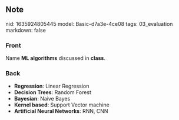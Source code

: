 ## Note
nid: 1635924805445
model: Basic-d7a3e-4ce08
tags: 03_evaluation
markdown: false

### Front
Name <b>ML algorithms</b> discussed in <b>class</b>.

### Back
<ul><li><b>Regression</b>: Linear Regression</li><li><b>Decision Trees</b>: Random Forest</li><li><b>Bayesian</b>: Naive Bayes</li><li><b>Kernel based</b>: Support Vector machine</li><li><b>Artificial Neural Networks</b>: RNN, CNN</li></ul>
